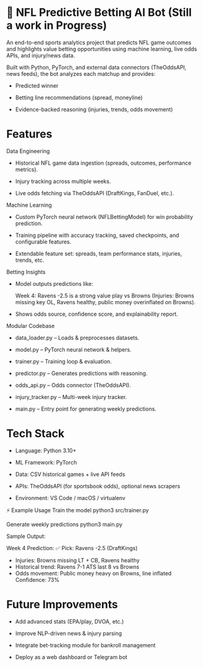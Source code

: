# **🏈 NFL Predictive Betting AI Bot (Still a work in Progress)**
An end-to-end sports analytics project that predicts NFL game outcomes and highlights value betting opportunities using machine learning, live odds APIs, and injury/news data.

Built with Python, PyTorch, and external data connectors (TheOddsAPI, news feeds), the bot analyzes each matchup and provides:

- Predicted winner

- Betting line recommendations (spread, moneyline)

- Evidence-backed reasoning (injuries, trends, odds movement)

# **Features**

Data Engineering

- Historical NFL game data ingestion (spreads, outcomes, performance metrics).

- Injury tracking across multiple weeks.

- Live odds fetching via TheOddsAPI
 (DraftKings, FanDuel, etc.).

Machine Learning

- Custom PyTorch neural network (NFLBettingModel) for win probability prediction.

- Training pipeline with accuracy tracking, saved checkpoints, and configurable features.

- Extendable feature set: spreads, team performance stats, injuries, trends, etc.

Betting Insights

- Model outputs predictions like:

     Week 4: Ravens -2.5 is a strong value play vs Browns (Injuries: Browns missing key OL, Ravens healthy, public money overinflated on Browns).

- Shows odds source, confidence score, and explainability report.

Modular Codebase

- data_loader.py – Loads & preprocesses datasets.

- model.py – PyTorch neural network & helpers.

- trainer.py – Training loop & evaluation.

- predictor.py – Generates predictions with reasoning.

- odds_api.py – Odds connector (TheOddsAPI).

- injury_tracker.py – Multi-week injury tracker.

- main.py – Entry point for generating weekly predictions.

# **Tech Stack**
- Language: Python 3.10+

- ML Framework: PyTorch

- Data: CSV historical games + live API feeds

- APIs: TheOddsAPI (for sportsbook odds), optional news scrapers

- Environment: VS Code / macOS / virtualenv

⚡ Example Usage
Train the model
python3 src/trainer.py  

Generate weekly predictions
python3 main.py

Sample Output:

Week 4 Prediction:
✅ Pick: Ravens -2.5 (DraftKings)
- Injuries: Browns missing LT + CB, Ravens healthy
- Historical trend: Ravens 7-1 ATS last 8 vs Browns
- Odds movement: Public money heavy on Browns, line inflated
Confidence: 73%

# **Future Improvements**
- Add advanced stats (EPA/play, DVOA, etc.)

- Improve NLP-driven news & injury parsing

- Integrate bet-tracking module for bankroll management

- Deploy as a web dashboard or Telegram bot
